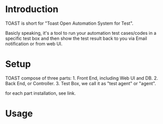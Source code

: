 Introduction
===============

TOAST is short for "Toast Open Automation System for Test". 

Basicly speaking, it's a tool to run your automation test cases/codes in a specific test box and then show the test result back to you via Email notification or from web UI.


Setup
===============
TOAST compose of three parts:
    1. Front End, including Web UI and DB.
    2. Back End, or Controller.
    3. Test Box, we call it as "test agent" or "agent".

for each part installation, see link.


Usage
===============
